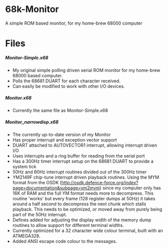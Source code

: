 # 68k-Monitor
A simple ROM based monitor, for my home-brew 68000 computer

# Files
##### Monitor-Simple.x68
 * My original simple polling driven serial ROM monitor for my home-brew 68000 based computer.
 * Polls the 68681 DUART for each character received. 
 * Can easily be modified to work with other I/O devices.
##### Monitor.x68
 * Currently the same file as Monitor-Simple.x68
##### Monitor_narrowdisp.x68
 * The currently up-to-date version of my Monitor
 * Has proper interrupt and exception vector support
 * DUART attached to AUTOVECTOR1 interrupt, allowing interrupt driven I/O
 * Uses interrupts and a ring buffer for reading from the serial port
 * Has a 300Hz timer interrupt setup on the 68681 DUART to provide a system tick
 * 50Hz and 60Hz interrupt routines divided out of the 300Hz timer
 * YM2149F chip-tune interrupt driven playback routines. Using the MYM format from the OSDK (http://osdk.defence-force.org/index?page=documentation&subpage=ym2mym) since my computer only has 16K of RAM and the full YM format needs more to decompress. This routine 'works' but every frame (128 register dumps at 50Hz) it takes around a half second to decompress the next chunk which stalls playback. This needs to be optimized, or moved away from purely being part of the 50Hz interrupt.
 * Defines added for adjusting the display width of the memory dump routines to allow support for different terminal widths.
 * Currently optimized for a 32 character wide colour terminal, built with an ATMEGA328.
 * Added ANSI escape code colour to the messages.

